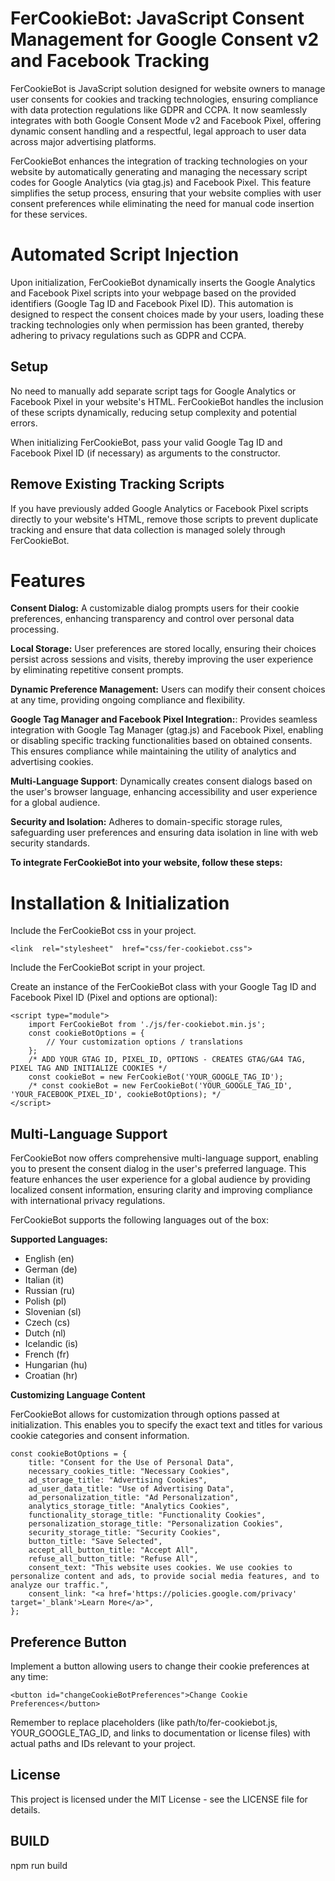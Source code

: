 # FerCookieBot: JavaScript Consent Management for Google Consent v2 and Facebook Tracking

FerCookieBot is JavaScript solution designed for website owners to manage user consents for cookies and tracking technologies, ensuring compliance with data protection regulations like GDPR and CCPA. It now seamlessly integrates with both Google Consent Mode v2 and Facebook Pixel, offering dynamic consent handling and a respectful, legal approach to user data across major advertising platforms.

FerCookieBot enhances the integration of tracking technologies on your website by automatically generating and managing the necessary script codes for Google Analytics (via gtag.js) and Facebook Pixel. This feature simplifies the setup process, ensuring that your website complies with user consent preferences while eliminating the need for manual code insertion for these services.

# Automated Script Injection

Upon initialization, FerCookieBot dynamically inserts the Google Analytics and Facebook Pixel scripts into your webpage based on the provided identifiers (Google Tag ID and Facebook Pixel ID). This automation is designed to respect the consent choices made by your users, loading these tracking technologies only when permission has been granted, thereby adhering to privacy regulations such as GDPR and CCPA.

## Setup

No need to manually add separate script tags for Google Analytics or Facebook Pixel in your website's HTML. FerCookieBot handles the inclusion of these scripts dynamically, reducing setup complexity and potential errors.

When initializing FerCookieBot, pass your valid Google Tag ID and Facebook Pixel ID (if necessary) as arguments to the constructor.

## Remove Existing Tracking Scripts 

If you have previously added Google Analytics or Facebook Pixel scripts directly to your website's HTML, remove those scripts to prevent duplicate tracking and ensure that data collection is managed solely through FerCookieBot.

# Features

**Consent Dialog:** A customizable dialog prompts users for their cookie preferences, enhancing transparency and control over personal data processing.

**Local Storage:** User preferences are stored locally, ensuring their choices persist across sessions and visits, thereby improving the user experience by eliminating repetitive consent prompts.

**Dynamic Preference Management:** Users can modify their consent choices at any time, providing ongoing compliance and flexibility.

**Google Tag Manager and Facebook Pixel Integration:**: Provides seamless integration with Google Tag Manager (gtag.js) and Facebook Pixel, enabling or disabling specific tracking functionalities based on obtained consents. This ensures compliance while maintaining the utility of analytics and advertising cookies.

**Multi-Language Support**: Dynamically creates consent dialogs based on the user's browser language, enhancing accessibility and user experience for a global audience.

**Security and Isolation:** Adheres to domain-specific storage rules, safeguarding user preferences and ensuring data isolation in line with web security standards.

**To integrate FerCookieBot into your website, follow these steps:**

# Installation & Initialization

Include the FerCookieBot css in your project.

    <link  rel="stylesheet"  href="css/fer-cookiebot.css">

Include the FerCookieBot script in your project.

Create an instance of the FerCookieBot class with your Google Tag ID and Facebook Pixel ID (Pixel and options are optional):

    <script type="module">
        import FerCookieBot from './js/fer-cookiebot.min.js';
        const cookieBotOptions = {
            // Your customization options / translations
        };
        /* ADD YOUR GTAG ID, PIXEL_ID, OPTIONS - CREATES GTAG/GA4 TAG, PIXEL TAG AND INITIALIZE COOKIES */
        const cookieBot = new FerCookieBot('YOUR_GOOGLE_TAG_ID');
        /* const cookieBot = new FerCookieBot('YOUR_GOOGLE_TAG_ID', 'YOUR_FACEBOOK_PIXEL_ID', cookieBotOptions); */
    </script>

## Multi-Language Support

FerCookieBot now offers comprehensive multi-language support, enabling you to present the consent dialog in the user's preferred language. This feature enhances the user experience for a global audience by providing localized consent information, ensuring clarity and improving compliance with international privacy regulations.

FerCookieBot supports the following languages out of the box:

**Supported Languages:**

 - English (en) 
 - German (de) 
 - Italian (it) 
 - Russian (ru) 
 - Polish (pl)
 - Slovenian (sl) 
 - Czech (cs) 
 - Dutch (nl) 
 - Icelandic (is) 
 - French (fr)
 - Hungarian (hu)
 - Croatian (hr)

**Customizing Language Content** 

FerCookieBot allows for  customization through options passed at initialization. This enables you  to specify the exact text and titles for various cookie categories and consent information.

    const cookieBotOptions = {
        title: "Consent for the Use of Personal Data",
        necessary_cookies_title: "Necessary Cookies",
        ad_storage_title: "Advertising Cookies",
        ad_user_data_title: "Use of Advertising Data",
        ad_personalization_title: "Ad Personalization",
        analytics_storage_title: "Analytics Cookies",
        functionality_storage_title: "Functionality Cookies",
        personalization_storage_title: "Personalization Cookies",
        security_storage_title: "Security Cookies",
        button_title: "Save Selected",
        accept_all_button_title: "Accept All",
        refuse_all_button_title: "Refuse All",
        consent_text: "This website uses cookies. We use cookies to personalize content and ads, to provide social media features, and to analyze our traffic.",
        consent_link: "<a href='https://policies.google.com/privacy' target='_blank'>Learn More</a>",
    };

## Preference Button

Implement a button allowing users to change their cookie preferences at any time:

    <button id="changeCookieBotPreferences">Change Cookie Preferences</button>

Remember to replace placeholders (like path/to/fer-cookiebot.js, YOUR_GOOGLE_TAG_ID, and links to documentation or license files) with actual paths and IDs relevant to your project. 

## License

This project is licensed under the MIT License - see the LICENSE file for details.

## BUILD

npm run build  